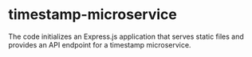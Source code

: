 # timestamp-microservice
The code initializes an Express.js application that serves static files and provides an API endpoint for a timestamp microservice.

